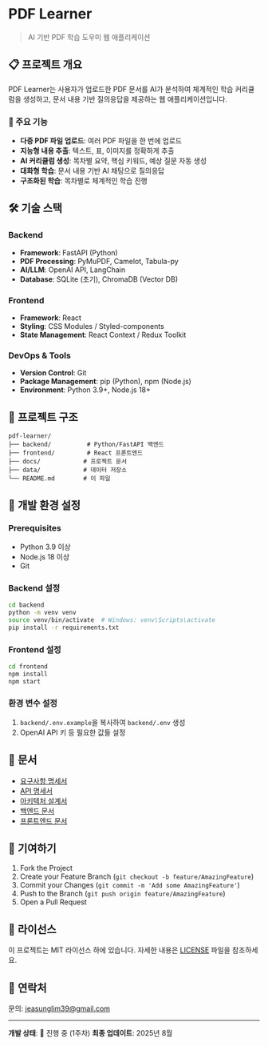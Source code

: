# PDF Learner

> AI 기반 PDF 학습 도우미 웹 애플리케이션

## 📋 프로젝트 개요

PDF Learner는 사용자가 업로드한 PDF 문서를 AI가 분석하여 체계적인 학습 커리큘럼을 생성하고, 문서 내용 기반 질의응답을 제공하는 웹 애플리케이션입니다.

### 🎯 주요 기능

- **다중 PDF 파일 업로드**: 여러 PDF 파일을 한 번에 업로드
- **지능형 내용 추출**: 텍스트, 표, 이미지를 정확하게 추출
- **AI 커리큘럼 생성**: 목차별 요약, 핵심 키워드, 예상 질문 자동 생성
- **대화형 학습**: 문서 내용 기반 AI 채팅으로 질의응답
- **구조화된 학습**: 목차별로 체계적인 학습 진행

## 🛠 기술 스택

### Backend
- **Framework**: FastAPI (Python)
- **PDF Processing**: PyMuPDF, Camelot, Tabula-py
- **AI/LLM**: OpenAI API, LangChain
- **Database**: SQLite (초기), ChromaDB (Vector DB)

### Frontend
- **Framework**: React
- **Styling**: CSS Modules / Styled-components
- **State Management**: React Context / Redux Toolkit

### DevOps & Tools
- **Version Control**: Git
- **Package Management**: pip (Python), npm (Node.js)
- **Environment**: Python 3.9+, Node.js 18+

## 📁 프로젝트 구조

```
pdf-learner/
├── backend/          # Python/FastAPI 백엔드
├── frontend/         # React 프론트엔드
├── docs/            # 프로젝트 문서
├── data/            # 데이터 저장소
└── README.md        # 이 파일
```

## 🔧 개발 환경 설정

### Prerequisites
- Python 3.9 이상
- Node.js 18 이상
- Git

### Backend 설정
```bash
cd backend
python -m venv venv
source venv/bin/activate  # Windows: venv\Scripts\activate
pip install -r requirements.txt
```

### Frontend 설정
```bash
cd frontend
npm install
npm start
```

### 환경 변수 설정
1. `backend/.env.example`을 복사하여 `backend/.env` 생성
2. OpenAI API 키 등 필요한 값들 설정

## 📖 문서

- [요구사항 명세서](docs/requirements.md)
- [API 명세서](docs/api_spec.md)
- [아키텍처 설계서](docs/architecture.md)
- [백엔드 문서](backend/README.md)
- [프론트엔드 문서](frontend/README.md)

## 🤝 기여하기

1. Fork the Project
2. Create your Feature Branch (`git checkout -b feature/AmazingFeature`)
3. Commit your Changes (`git commit -m 'Add some AmazingFeature'`)
4. Push to the Branch (`git push origin feature/AmazingFeature`)
5. Open a Pull Request

## 📝 라이선스

이 프로젝트는 MIT 라이선스 하에 있습니다. 자세한 내용은 [LICENSE](LICENSE) 파일을 참조하세요.

## 📧 연락처

문의: jeasunglim39@gmail.com

---

**개발 상태**: 🚧 진행 중 (1주차)
**최종 업데이트**: 2025년 8월
